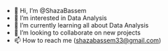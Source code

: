 - 👋 Hi, I’m @ShazaBassem
- 👀 I’m interested in Data Analysis
- 🌱 I’m currently learning all about Data Analysis
- 💞️ I’m looking to collaborate on new projects
- 📫 How to reach me (shazabassem33@gmail.com)

<!---
ShazaBassem/ShazaBassem is a ✨ special ✨ repository because its `README.md` (this file) appears on your GitHub profile.
You can click the Preview link to take a look at your changes.
--->

